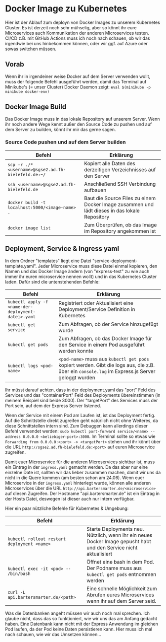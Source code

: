 # Docker Image zu Kubernetes

Hier ist der Ablauf zum deployn von Docker Images zu unserem Kubernetes Cluster. Es ist derzeit noch sehr mühselig, aber so könnt ihr eure Microservices auch Kommunikation der anderen Microservices testen. CI/CD z.B. mit GitHub Actions muss ich noch nach schauen, ob wir das irgendwie bei uns hinbekommen können, oder wir ggf. auf Azure oder sowas switchen müssen.

## Vorab

Wenn ihr in irgendeiner weise Docker auf dem Server verwenden wollt, muss der folgende Befehl ausgeführt werden, damit das Terminal auf Minikube's (= unser Cluster) Docker Daemon zeigt: `eval $(minikube -p minikube docker-env)`

## Docker Image Build

Das Docker Image muss in das lokale Repository auf unserem Server. Wenn ihr noch andere Wege kennt außer den Source Code zu pushen und auf dem Server zu builden, könnt ihr mir das gerne sagen.

### Source Code pushen und auf dem Server builden

| Befehl                                              | Erklärung                                                    |
| --------------------------------------------------- | ------------------------------------------------------------ |
| `scp -r ./* <username>@sgse2.ad.fh-bielefeld.de:~/` | Kopiert alle Daten des derzeitigen Verzeichnisses auf den Server |
| `ssh <username>@sgse2.ad.fh-bielefeld.de`           | Anschließend SSH Verbindung aufbauen                         |
| `docker build -t localhost:5000/<image-name> .`     | Baut die Source Files zu einem Docker Image zusammen und lädt dieses in das lokale Repository |
| `docker image list`                                 | Zum Überprüfen, ob das Image im Repository angekommen ist    |

## Deployment, Service & Ingress yaml

In dem Ordner "templates" liegt eine Datei "service-deployment-template.yaml". Jeder Microservice muss diese Datei einmal kopieren, den Namen und das Docker Image ändern (von "express-test" zu wie auch immer ihr euren microservice nennen wollt) und in das Kubernetes Cluster laden. Dafür sind die untenstehenden Befehle:

| Befehl                                              | Erklärung                                                    |
| --------------------------------------------------- | ------------------------------------------------------------ |
| `kubectl apply -f <name-der-deployment-datei>.yaml` | Registriert oder Aktualisiert eine Deployment/Service Definition in Kubernetes |
| `kubectl get service`                               | Zum Abfragen, ob der Service hinzugefügt wurde               |
| `kubectl get pods`                                  | Zum Abfragen, ob das Docker Image für den Service in einem Pod ausgeführt werden konnte |
| `kubectl logs <pod-name>`                           | `<pod-name>` muss aus `kubectl get pods` kopiert werden. Gibt die logs aus, die z.B. über ein `console.log` im Express.js Server geloggt wurden |

Ihr müsst darauf achten, dass in der deployment.yaml das "port" Feld des Services und das "containerPort" Feld des Deployments übereinstimmen (in meinem Beispiel sind beide 3000). Der "targetPort" des Services muss der Port sein, auf dem der Express Server listened.

Wenn der Service mit einem Pod am Laufen ist, ist das Deployment fertig. Auf die Schnittstelle direkt zugreifen geht natürlich nicht ohne Weiteres, da diese Schnittstellen intern sind. Zum Debuggen kann allerdings dieser Befehl verwendet werden: `sudo kubectl port-forward service/<name> --address 0.0.0.0 <beliebiger-port>:3000`. Im Terminal sollte so etwas wie `Forwarding from 0.0.0.0:<port> -> <targetPort>` stehen und ihr könnt über die URL `http://sgse2.ad.fh-bielefeld.de:<port>` auf euren Microservice zugreifen.

Damit euer Microservice für die anderen Microservices sichtbar ist, muss ein Eintrag in der `ingress.yaml` gemacht werden. Da das aber nur eine einzelne Date ist, sollten wir das lieber zusammen machen, damit wir uns da nicht in die Quere kommen (am besten schon am 24.06). Wenn euer Microservice in der `ingress.yaml` hinterlegt wurde, können alle anderen Microservices über die URL `http://api.bartersmarter.de/<microservice>` auf diesen Zugreifen. Der Hostname "api.bartersmarter.de" ist ein Eintrag in der Hosts Datei, deswegen ist dieser auch nur intern verfügbar.



Hier ein paar nützliche Befehle für Kubernetes & Umgebung:

| Befehl                                      | Erklärung                                                    |
| ------------------------------------------- | ------------------------------------------------------------ |
| `kubectl rollout restart deployment <name>` | Starte Deployments neu. Nützlich, wenn ihr ein neues Docker Image gepusht habt und den Service nicht aktualisiert |
| `kubectl exec -it <pod> -- /bin/bash`       | Öffnet eine bash in dem Pod. Der Podname muss aus `kubectl get pods` entnommen werden |
| `curl -L api.bartersmarter.de/<path>`       | Eine schnelle Möglichkeit zum Abrufen eures Microservices wenn ihr auf dem Server seid. |



Was die Datenbanken angeht müssen wir auch noch mal sprechen. Ich glaube nicht, dass das so funktioniert, wie wir uns das am Anfang gedacht haben. Eine Datenbank kann nicht mit der Express Anwendung im gleichen Pod laufen, da der Pod keine Daten persistieren kann. Hier muss ich mal nach schauen, wie wir das Umsetzen können...